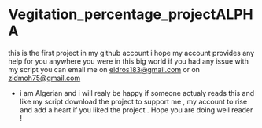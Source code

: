 # Vegitation_percentage_projectALPHA

this is the first project in my github account i hope my account
provides any help for you anywhere you were in this big world 
if you had any issue with my script you can email me on eidros183@gmail.com
                                                    or on zidmoh75@gmail.com

+ i am Algerian and i will realy be happy if someone actualy reads this and like my script
download the project to support me , my account to rise and add a heart if you liked
the project . Hope you are doing well reader !
